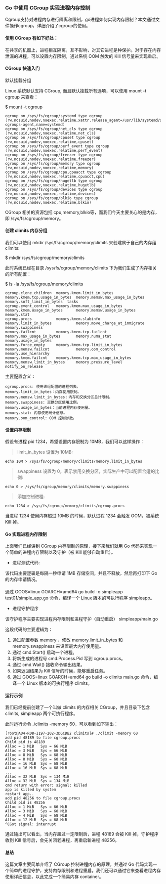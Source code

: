### Go 中使用 CGroup 实现进程内存控制 
Cgroup支持对进程内存进行隔离和限制，go进程如何实现内存限制？本文通过文件操作cgroup，详细介绍了cgroup的使用。

#### 使用 CGroup 有如下好处：

在共享的机器上，进程相互隔离，互不影响，对其它进程是种保护。对于存在内存泄漏的进程，可以设置内存限制，通过系统 OOM 触发的 Kill 信号量来实现重启。

#### CGroup 快速入门

默认挂载分组

Linux 系统默认支持 CGroup, 而且默认挂载所有选项，可以使用 mount -t cgroup 来查看：

$ mount -t cgroup
```
cgroup on /sys/fs/cgroup/systemd type cgroup (rw,nosuid,nodev,noexec,relatime,xattr,release_agent=/usr/lib/systemd/systemd-cgroups-agent,name=systemd)
cgroup on /sys/fs/cgroup/net_cls type cgroup (rw,nosuid,nodev,noexec,relatime,net_cls)
cgroup on /sys/fs/cgroup/cpuset type cgroup (rw,nosuid,nodev,noexec,relatime,cpuset)
cgroup on /sys/fs/cgroup/perf_event type cgroup (rw,nosuid,nodev,noexec,relatime,perf_event)
cgroup on /sys/fs/cgroup/freezer type cgroup (rw,nosuid,nodev,noexec,relatime,freezer)
cgroup on /sys/fs/cgroup/memory type cgroup (rw,nosuid,nodev,noexec,relatime,memory)
cgroup on /sys/fs/cgroup/cpu,cpuacct type cgroup (rw,nosuid,nodev,noexec,relatime,cpuacct,cpu)
cgroup on /sys/fs/cgroup/hugetlb type cgroup (rw,nosuid,nodev,noexec,relatime,hugetlb)
cgroup on /sys/fs/cgroup/devices type cgroup (rw,nosuid,nodev,noexec,relatime,devices)
cgroup on /sys/fs/cgroup/blkio type cgroup (rw,nosuid,nodev,noexec,relatime,blkio)
```

CGroup 相关的资源包括 cpu,memory,blkio等，而我们今天主要关心的是内存，即 /sys/fs/cgroup/memory。

#### 创建 climits 内存分组
我们可以使用 mkdir /sys/fs/cgroup/memory/climits 来创建属于自己的内存组 climits:

$ mkdir /sys/fs/cgroup/memory/climits

此时系统已经在目录 /sys/fs/cgroup/memory/climits 下为我们生成了内存相关的所有配置：

$ ls -la /sys/fs/cgroup/memory/climits
```
cgroup.clone_children  memory.kmem.limit_in_bytes          memory.kmem.tcp.usage_in_bytes  memory.memsw.max_usage_in_bytes  memory.soft_limit_in_bytes  tasks
cgroup.event_control   memory.kmem.max_usage_in_bytes      memory.kmem.usage_in_bytes      memory.memsw.usage_in_bytes      memory.stat
cgroup.procs           memory.kmem.slabinfo                memory.limit_in_bytes           memory.move_charge_at_immigrate  memory.swappiness
memory.failcnt         memory.kmem.tcp.failcnt             memory.max_usage_in_bytes       memory.numa_stat                 memory.usage_in_bytes
memory.force_empty     memory.kmem.tcp.limit_in_bytes      memory.memsw.failcnt            memory.oom_control               memory.use_hierarchy
memory.kmem.failcnt    memory.kmem.tcp.max_usage_in_bytes  memory.memsw.limit_in_bytes     memory.pressure_level            notify_on_release
```
主要配置含义：

    cgroup.procs: 使用该组配置的进程列表。
    memory.limit_in_bytes：内存使用限制。
    memory.memsw.limit_in_bytes：内存和交换分区总计限制。
    memory.swappiness: 交换分区使用比例。
    memory.usage_in_bytes：当前进程内存使用量。
    memory.stat: 内存使用统计信息。
    memory.oom_control: OOM 控制参数。

#### 设置内存限制

假设有进程 pid 1234，希望设置内存限制为 10MB，我们可以这样操作：

> limit_in_bytes 设置为 10MB:

```shell
echo 10M > /sys/fs/cgroup/memory/climits/memory.limit_in_bytes
```

> swappiness 设置为 0，表示禁用交换分区，实际生产中可以配置合适的比例:
```shell
echo 0 > /sys/fs/cgroup/memory/climits/memory.swappiness
```
> 添加控制进程:
```shell
echo 1234 > /sys/fs/cgroup/memory/climits/cgroup.procs
```
当进程 1234 使用内存超过 10MB 的时候，默认进程 1234 会触发 OOM，被系统 Kill 掉。

#### Go 实现进程内存限制

上面我们已经讲到 CGroup 内存限制的原理，接下来我们就用 Go 代码来实现一个简单的进程内存限制以及守护（被 Kill 能够自动重启）。

* 进程测试代码:

该代码主要逻辑是每隔一秒申请 1MB 存储空间，并且不释放，然后再打印下 Go 的内存申请情况。

#### 
通过 GOOS=linux GOARCH=amd64 go build -o simpleapp test01/simple_app.go 命令，编译一个 Linux 版本的可执行程序 simpleapp。

* 进程守护程序

该守护程序主要实现进程内存限制和进程守护（自动重启）
simpleapp/main.go

这段代码的主要逻辑为：

1. 通过配置参数 memory ，修改 memory.limit_in_bytes 和 memory.swappiness 来设置最大内存使用量。
2. 通过 cmd.Start() 启动一个进程。
3. 将新生成的进程号 cmd.Process.Pid 写到 cgroup.procs。
4. 通过 cmd.Wait() 接收命令输出结果。
5. 如果返回结果为 Kill 信号的时候，能够重启任务。
6. 通过 GOOS=linux GOARCH=amd64 go build -o climits main.go 命令，编译一个 Linux 版本的可执行程序 climits。


#### 运行示例
我们已经提前创建了一个叫做 climits 的内存相关 CGroup，并且目录下包含 climits, simpleapp 两个可执行程序。

此时运行命令 ./climits -memory 60，可以看到如下输出：
```
[root@A04-R08-I197-202-3DGCDB2 climits]# ./climit -memory 60
add pid 48189 to file cgroup.procs
Child pid is 48189
Alloc = 1 MiB   Sys = 66 MiB 
Alloc = 3 MiB   Sys = 66 MiB 
Alloc = 8 MiB   Sys = 68 MiB 
Alloc = 8 MiB   Sys = 68 MiB 
Alloc = 16 MiB  Sys = 68 MiB 
Alloc = 16 MiB  Sys = 68 MiB 
...
Alloc = 32 MiB  Sys = 134 MiB 
Alloc = 32 MiB  Sys = 134 MiB 
cmd return with error: signal: killed
app is killed by system
restart app..
add pid 48256 to file cgroup.procs
Child pid is 48256
Alloc = 1 MiB   Sys = 66 MiB 
Alloc = 3 MiB   Sys = 68 MiB 
Alloc = 4 MiB   Sys = 68 MiB 
Alloc = 12 MiB  Sys = 68 MiB 
^CGot signal: interrupt
```

通过输出可以看出，当内存超过一定限制后，进程 48189 会被 Kill 掉，守护程序收到 Kill 信号后，会先关闭老进程，再重启新进程 48256。

#### 总结
这篇文章主要简单介绍了 CGroup 控制进程内存的原理，并通过 Go 代码实现一个简单的进程守护，支持内存限制和进程重启。我们还可以通过它来查看进程内存使用详细信息，以此完成一个简易内存 container。